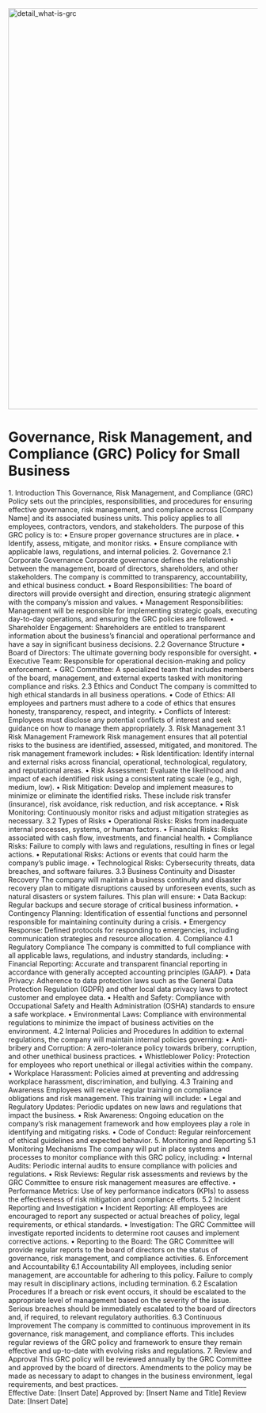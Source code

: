 <img width="811" alt="detail_what-is-grc" src="https://github.com/user-attachments/assets/5953e7ca-0c26-4c1f-9444-fdd6ab578759">

<h1>Governance, Risk Management, and Compliance (GRC) Policy for Small Business</h1>
1. Introduction
This Governance, Risk Management, and Compliance (GRC) Policy sets out the principles, responsibilities, and procedures for ensuring effective governance, risk management, and compliance across [Company Name] and its associated business units. This policy applies to all employees, contractors, vendors, and stakeholders.
The purpose of this GRC policy is to:
•	Ensure proper governance structures are in place.
•	Identify, assess, mitigate, and monitor risks.
•	Ensure compliance with applicable laws, regulations, and internal policies.
2. Governance
2.1 Corporate Governance
Corporate governance defines the relationship between the management, board of directors, shareholders, and other stakeholders. The company is committed to transparency, accountability, and ethical business conduct.
•	Board Responsibilities: The board of directors will provide oversight and direction, ensuring strategic alignment with the company’s mission and values.
•	Management Responsibilities: Management will be responsible for implementing strategic goals, executing day-to-day operations, and ensuring the GRC policies are followed.
•	Shareholder Engagement: Shareholders are entitled to transparent information about the business’s financial and operational performance and have a say in significant business decisions.
2.2 Governance Structure
•	Board of Directors: The ultimate governing body responsible for oversight.
•	Executive Team: Responsible for operational decision-making and policy enforcement.
•	GRC Committee: A specialized team that includes members of the board, management, and external experts tasked with monitoring compliance and risks.
2.3 Ethics and Conduct
The company is committed to high ethical standards in all business operations.
•	Code of Ethics: All employees and partners must adhere to a code of ethics that ensures honesty, transparency, respect, and integrity.
•	Conflicts of Interest: Employees must disclose any potential conflicts of interest and seek guidance on how to manage them appropriately.
3. Risk Management
3.1 Risk Management Framework
Risk management ensures that all potential risks to the business are identified, assessed, mitigated, and monitored. The risk management framework includes:
•	Risk Identification: Identify internal and external risks across financial, operational, technological, regulatory, and reputational areas.
•	Risk Assessment: Evaluate the likelihood and impact of each identified risk using a consistent rating scale (e.g., high, medium, low).
•	Risk Mitigation: Develop and implement measures to minimize or eliminate the identified risks. These include risk transfer (insurance), risk avoidance, risk reduction, and risk acceptance.
•	Risk Monitoring: Continuously monitor risks and adjust mitigation strategies as necessary.
3.2 Types of Risks
•	Operational Risks: Risks from inadequate internal processes, systems, or human factors.
•	Financial Risks: Risks associated with cash flow, investments, and financial health.
•	Compliance Risks: Failure to comply with laws and regulations, resulting in fines or legal actions.
•	Reputational Risks: Actions or events that could harm the company’s public image.
•	Technological Risks: Cybersecurity threats, data breaches, and software failures.
3.3 Business Continuity and Disaster Recovery
The company will maintain a business continuity and disaster recovery plan to mitigate disruptions caused by unforeseen events, such as natural disasters or system failures. This plan will ensure:
•	Data Backup: Regular backups and secure storage of critical business information.
•	Contingency Planning: Identification of essential functions and personnel responsible for maintaining continuity during a crisis.
•	Emergency Response: Defined protocols for responding to emergencies, including communication strategies and resource allocation.
4. Compliance
4.1 Regulatory Compliance
The company is committed to full compliance with all applicable laws, regulations, and industry standards, including:
•	Financial Reporting: Accurate and transparent financial reporting in accordance with generally accepted accounting principles (GAAP).
•	Data Privacy: Adherence to data protection laws such as the General Data Protection Regulation (GDPR) and other local data privacy laws to protect customer and employee data.
•	Health and Safety: Compliance with Occupational Safety and Health Administration (OSHA) standards to ensure a safe workplace.
•	Environmental Laws: Compliance with environmental regulations to minimize the impact of business activities on the environment.
4.2 Internal Policies and Procedures
In addition to external regulations, the company will maintain internal policies governing:
•	Anti-bribery and Corruption: A zero-tolerance policy towards bribery, corruption, and other unethical business practices.
•	Whistleblower Policy: Protection for employees who report unethical or illegal activities within the company.
•	Workplace Harassment: Policies aimed at preventing and addressing workplace harassment, discrimination, and bullying.
4.3 Training and Awareness
Employees will receive regular training on compliance obligations and risk management. This training will include:
•	Legal and Regulatory Updates: Periodic updates on new laws and regulations that impact the business.
•	Risk Awareness: Ongoing education on the company’s risk management framework and how employees play a role in identifying and mitigating risks.
•	Code of Conduct: Regular reinforcement of ethical guidelines and expected behavior.
5. Monitoring and Reporting
5.1 Monitoring Mechanisms
The company will put in place systems and processes to monitor compliance with this GRC policy, including:
•	Internal Audits: Periodic internal audits to ensure compliance with policies and regulations.
•	Risk Reviews: Regular risk assessments and reviews by the GRC Committee to ensure risk management measures are effective.
•	Performance Metrics: Use of key performance indicators (KPIs) to assess the effectiveness of risk mitigation and compliance efforts.
5.2 Incident Reporting and Investigation
•	Incident Reporting: All employees are encouraged to report any suspected or actual breaches of policy, legal requirements, or ethical standards.
•	Investigation: The GRC Committee will investigate reported incidents to determine root causes and implement corrective actions.
•	Reporting to the Board: The GRC Committee will provide regular reports to the board of directors on the status of governance, risk management, and compliance activities.
6. Enforcement and Accountability
6.1 Accountability
All employees, including senior management, are accountable for adhering to this policy. Failure to comply may result in disciplinary actions, including termination.
6.2 Escalation Procedures
If a breach or risk event occurs, it should be escalated to the appropriate level of management based on the severity of the issue. Serious breaches should be immediately escalated to the board of directors and, if required, to relevant regulatory authorities.
6.3 Continuous Improvement
The company is committed to continuous improvement in its governance, risk management, and compliance efforts. This includes regular reviews of the GRC policy and framework to ensure they remain effective and up-to-date with evolving risks and regulations.
7. Review and Approval
This GRC policy will be reviewed annually by the GRC Committee and approved by the board of directors. Amendments to the policy may be made as necessary to adapt to changes in the business environment, legal requirements, and best practices.
________________________________________
Effective Date: [Insert Date]
Approved by: [Insert Name and Title]
Review Date: [Insert Date]
